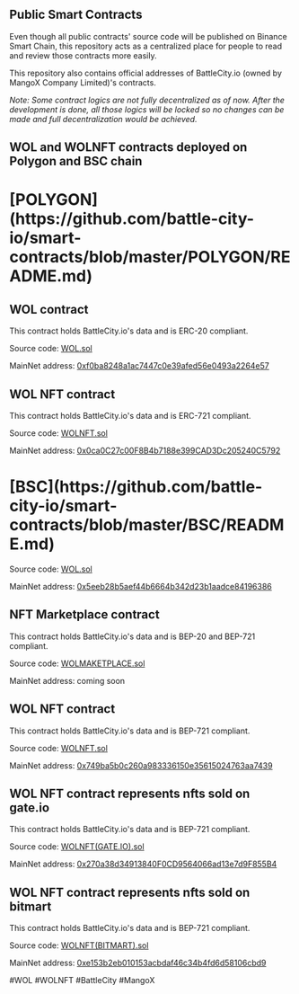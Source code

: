 <h2> Public Smart Contracts </h2>

Even though all public contracts' source code will be published on Binance Smart Chain, this repository acts as a centralized place for people to read and review those contracts more easily.

This repository also contains official addresses of BattleCity.io (owned by MangoX Company Limited)'s contracts.

<i> Note: Some contract logics are not fully decentralized as of now. After the development is done, all those logics will be locked so no changes can be made and full decentralization would be achieved. </i>

<h2>WOL and WOLNFT contracts deployed on Polygon and BSC chain </h2>

<h1> [POLYGON](https://github.com/battle-city-io/smart-contracts/blob/master/POLYGON/README.md) </h1>

<h2> WOL contract</h2>
This contract holds BattleCity.io's data and is ERC-20 compliant.

Source code: [WOL.sol](https://github.com/battle-city-io/smart-contracts/blob/master/POLYGON/WOL.sol)

MainNet address: [0xf0ba8248a1ac7447c0e39afed56e0493a2264e57](https://polygonscan.com/token/0xf0ba8248a1ac7447c0e39afed56e0493a2264e57)

<h2> WOL NFT contract</h2>
This contract holds BattleCity.io's data and is ERC-721 compliant.

Source code: [WOLNFT.sol](https://github.com/battle-city-io/smart-contracts/blob/master/POLYGON/WOLNFT.sol)

MainNet address: [0x0ca0C27c00F8B4b7188e399CAD3Dc205240C5792](https://polygonscan.com/address/0x0ca0c27c00f8b4b7188e399cad3dc205240c5792)

<h1>[BSC](https://github.com/battle-city-io/smart-contracts/blob/master/BSC/README.md)</h1>

Source code: [WOL.sol](https://github.com/battle-city-io/smart-contracts/blob/master/BSC/WOL.sol)

MainNet address: [0x5eeb28b5aef44b6664b342d23b1aadce84196386](https://bscscan.com/token/0x5eeb28b5aef44b6664b342d23b1aadce84196386)

<h2> NFT Marketplace contract </h2>
This contract holds BattleCity.io's data and is BEP-20 and BEP-721 compliant.

Source code: [WOLMAKETPLACE.sol](https://github.com/battle-city-io/smart-contracts/blob/master/BSC/WOLMAKETPLACE.sol)

MainNet address: coming soon

<h2> WOL NFT contract </h2>
This contract holds BattleCity.io's data and is BEP-721 compliant.

Source code: [WOLNFT.sol](https://github.com/battle-city-io/smart-contracts/blob/master/BSC/WOLNFT.sol)

MainNet address: [0x749ba5b0c260a983336150e35615024763aa7439](https://bscscan.com/token/0x749ba5b0c260a983336150e35615024763aa7439)

<h2> WOL NFT contract represents nfts sold on gate.io</h2>
This contract holds BattleCity.io's data and is BEP-721 compliant.

Source code: [WOLNFT(GATE.IO).sol](https://github.com/battle-city-io/smart-contracts/blob/master/BSC/WOLNFT(GATE.IO).sol)

MainNet address: [0x270a38d34913840F0CD9564066ad13e7d9F855B4](https://bscscan.com/token/0x270a38d34913840F0CD9564066ad13e7d9F855B4)


<h2> WOL NFT contract represents nfts sold on bitmart</h2>
This contract holds BattleCity.io's data and is BEP-721 compliant.

Source code: [WOLNFT(BITMART).sol](https://github.com/battle-city-io/smart-contracts/blob/master/BSC/WOLNFT(BITMART).sol)

MainNet address: [0xe153b2eb010153acbdaf46c34b4fd6d58106cbd9](https://bscscan.com/token/0xe153b2eb010153acbdaf46c34b4fd6d58106cbd9)


#WOL #WOLNFT #BattleCity #MangoX
